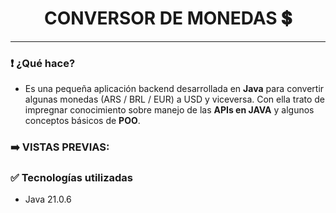 <h1 align="center">CONVERSOR DE MONEDAS 💲</h1>
<hr>

<h3>❗ ¿Qué hace?</h3>
<ul>
  <li> Es una pequeña aplicación backend desarrollada en <strong>Java</strong> para convertir algunas monedas (ARS / BRL / EUR) a USD y viceversa. Con ella trato de impregnar conocimiento sobre manejo de las <strong>APIs en JAVA</strong> y algunos conceptos básicos de <strong>POO</strong>.</span></li>
</ul>

<h3>➡️ VISTAS PREVIAS:</h3>

<h3>✅ Tecnologías utilizadas</h3>
<ul>
  <li><span>Java 21.0.6</span></li>
</ul>

